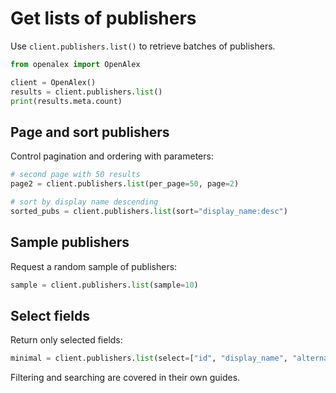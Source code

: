 # Get lists of publishers

Use `client.publishers.list()` to retrieve batches of publishers.

```python
from openalex import OpenAlex

client = OpenAlex()
results = client.publishers.list()
print(results.meta.count)
```

## Page and sort publishers

Control pagination and ordering with parameters:

```python
# second page with 50 results
page2 = client.publishers.list(per_page=50, page=2)

# sort by display name descending
sorted_pubs = client.publishers.list(sort="display_name:desc")
```

## Sample publishers

Request a random sample of publishers:

```python
sample = client.publishers.list(sample=10)
```

## Select fields

Return only selected fields:

```python
minimal = client.publishers.list(select=["id", "display_name", "alternate_titles"])
```

Filtering and searching are covered in their own guides.
